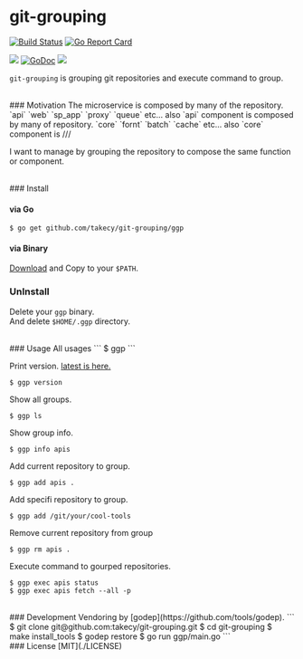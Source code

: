 # git-grouping
[![Build Status](https://drone.io/github.com/takecy/git-grouping/status.png)](https://drone.io/github.com/takecy/git-grouping/latest)
[![Go Report Card](https://goreportcard.com/badge/github.com/takecy/git-grouping)](https://goreportcard.com/report/github.com/takecy/git-grouping)

![](https://img.shields.io/badge/golang-1.6.0-blue.svg?style=flat-square)
[![GoDoc](https://img.shields.io/badge/godoc-reference-blue.svg?style=flat-square)](https://godoc.org/github.com/takecy/git-grouping)
![](https://img.shields.io/badge/license-MIT-blue.svg?style=flat-square)

`git-grouping` is grouping git repositories and execute command to group. 

<br/>
### Motivation 
The microservice is composed by many of the repository.  
`api` `web` `sp_app` `proxy` `queue` etc...    
also `api` component is composed by many of repository.   
`core` `fornt` `batch` `cache` etc...  
also `core` component is ///

I want to manage by grouping the repository to compose the same function or component.  


<br/>
### Install

#### via Go
```
$ go get github.com/takecy/git-grouping/ggp
```

#### via Binary
[Download](https://github.com/takecy/git-grouping/releases) and Copy to your `$PATH`.


### UnInstall
Delete your `ggp` binary.  
And delete `$HOME/.ggp` directory.  


<br/>
### Usage
All usages 
```
$ ggp
```

Print version. [latest is here.](https://github.com/takecy/git-grouping/releases)
```
$ ggp version
```

Show all groups.
```
$ ggp ls
```
Show group info.
```
$ ggp info apis
```

Add current repository to group.
```
$ ggp add apis .
```
Add specifi repository to group.
```
$ ggp add /git/your/cool-tools
```

Remove current repository from group
```
$ ggp rm apis .
```

Execute command to gourped repositories.
```
$ ggp exec apis status
$ ggp exec apis fetch --all -p
```

<br/>
### Development
Vendoring by [godep](https://github.com/tools/godep).
```
$ git clone git@github.com:takecy/git-grouping.git
$ cd git-grouping
$ make install_tools
$ godep restore
$ go run ggp/main.go
```


<br/>
### License
[MIT](./LICENSE)

